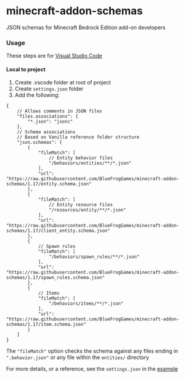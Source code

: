 # minecraft-addon-schemas
JSON schemas for Minecraft Bedrock Edition add-on developers

### Usage
These steps are for [Visual Studio Code](https://code.visualstudio.com/)

#### Local to project
1. Create .vscode folder at root of project
2. Create `settings.json` folder
3. Add the following:
```jsonc
{
    // Allows comments in JSON files
    "files.associations": {
        "*.json": "jsonc"
    },
    // Schema associations
    // Based on Vanilla reference folder structure
    "json.schemas": [
        {
            "fileMatch": [
                // Entity behavior files
                "/behaviors/entities/**/*.json"
            ],
            "url": "https://raw.githubusercontent.com/BlueFrogGames/minecraft-addon-schemas/1.17/entity.schema.json"
        },
        {
            "fileMatch": [
                // Entity resource files
                "/resources/entity/**/*.json"
            ],
            "url": "https://raw.githubusercontent.com/BlueFrogGames/minecraft-addon-schemas/1.17/client_entity.schema.json"
        },
        {
            // Spawn rules
            "fileMatch": [
                "/behaviors/spawn_rules/**/*.json"
            ],
            "url": "https://raw.githubusercontent.com/BlueFrogGames/minecraft-addon-schemas/1.17/spawn_rules.schema.json"
        },
        {
            // Items
            "fileMatch": [
                "/behaviors/items/**/*.json"
            ],
            "url": "https://raw.githubusercontent.com/BlueFrogGames/minecraft-addon-schemas/1.17/item.schema.json"
        }
    ]
}
```
  The `"fileMatch"` option checks the schema against any files ending in `".behavior.json"` or any file within the `entities/` directory

For more details, or a reference, see the `settings.json` in the [example](https://github.com/BlueFrogGames/minecraft-addon-schemas/blob/master/example/.vscode/settings.json)